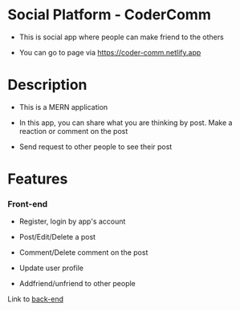 # Social Platform - CoderComm

- This is social app where people can make friend to the others

- You can go to page via https://coder-comm.netlify.app

# Description

- This is a MERN application

- In this app, you can share what you are thinking by post. Make a reaction or comment on the post

- Send request to other people to see their post


# Features

### Front-end

- Register, login by app's account 

- Post/Edit/Delete a post

- Comment/Delete comment on the post

- Update user profile

- Addfriend/unfriend to other people

Link to <a href="https://github.com/Dat10496/codercomm_BE" target="_blank">back-end</a>